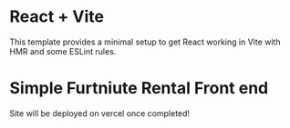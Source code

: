 # React + Vite

This template provides a minimal setup to get React working in Vite with HMR and some ESLint rules.

# Simple Furtniute Rental Front end
Site will be deployed on vercel once completed!